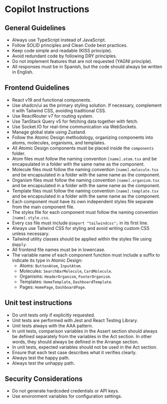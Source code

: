 # Copilot Instructions

## General Guidelines

- Always use TypeScript instead of JavaScript.
- Follow SOLID principles and Clean Code best practices.
- Keep code simple and readable (KISS principle).
- Avoid redundant code by following DRY principles.
- Do not implement features that are not requested (YAGNI principle).
- All responses must be in Spanish, but the code should always be written in English.

## Frontend Guidelines

- React v19 and functional components.
- Use shadcn/ui as the primary styling solution. If necessary, complement it with Tailwind CSS, avoiding traditional CSS.
- Use ReactRouter v7 for routing system.
- Use TanStack Query v5 for fetching data together with fetch.
- Use Socket.IO for real-time communication via WebSockets.
- Manage global state using Zustand.
- Follow the Atomic Design methodology, organizing components into atoms, molecules, organisms, and templates.
- All Atomic Design components must be placed inside the `components` folder.
- Atom files must follow the naming convention `[name].atom.tsx` and be encapsulated in a folder with the same name as the component.
- Molecule files must follow the naming convention `[name].molecule.tsx` and be encapsulated in a folder with the same name as the component.
- Organism files must follow the naming convention `[name].organism.tsx` and be encapsulated in a folder with the same name as the component.
- Template files must follow the naming convention `[name].template.tsx` and be encapsulated in a folder with the same name as the component.
- Each component must have its own independent styles file separate from the main component file.
- The styles file for each component must follow the naming convention `[name].style.css`.
- Every css file must include `@import "tailwindcss";` in its first line.
- Always use Tailwind CSS for styling and avoid writing custom CSS unless necessary.
- Tailwind utility classes should be applied within the styles file using `@apply`.
- All frontend file names must be in lowercase.
- The variable name of each component function must include a suffix to indicate its type in Atomic Design:
  - Atoms: `ButtonAtom`, `InputAtom`.
  - Molecules: `SearchBarMolecule`, `CardMolecule`.
  - Organisms: `HeaderOrganism`, `FooterOrganism`.
  - Templates: `HomeTemplate`, `DashboardTemplate`.
  - Pages: `HomePage`, `DashboardPage`.

## Unit test instructions

- Do unit tests only if explicitly requested.
- Unit tests are performed with Jest and React Testing Library.
- Unit tests always with the AAA pattern.
- In unit tests, comparison variables in the Assert section should always be defined separately from the variables in the Act section. In other words, they should always be defined in the Arrange section.
- In unit tests, expected variables should not be used in the Act section.
- Ensure that each test case describes what it verifies clearly.
- Always test the happy path.
- Always test the unhappy path.

## Security Considerations

- Do not generate hardcoded credentials or API keys.
- Use environment variables for configuration settings.
